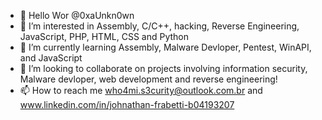 - 👋 Hello Wor @0xaUnkn0wn
- 👀 I’m interested in Assembly, C/C++, hacking, Reverse Engineering, JavaScript, PHP, HTML, CSS and Python
- 🌱 I’m currently learning Assembly, Malware Devloper, Pentest, WinAPI, and JavaScript
- 💞️ I’m looking to collaborate on projects involving information security, Malware devloper, web development and reverse engineering!
- 📫 How to reach me who4mi.s3curity@outlook.com.br and www.linkedin.com/in/johnathan-frabetti-b04193207

<!---
0xaUnkn0wn/0xaUnkn0wn is a ✨ special ✨ repository because its `README.md` (this file) appears on your GitHub profile.
You can click the Preview link to take a look at your changes.
--->
